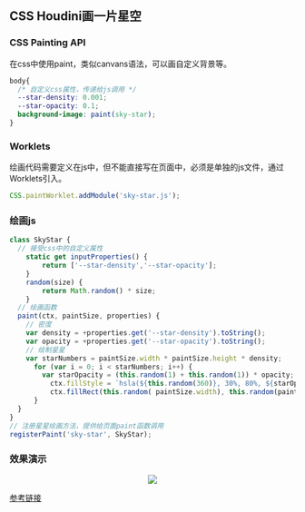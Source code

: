 ## CSS Houdini画一片星空

### CSS Painting API
在css中使用paint，类似canvans语法，可以画自定义背景等。

``` css
body{
  /* 自定义css属性，传递给js调用 */
  --star-density: 0.001;
  --star-opacity: 0.1;
  background-image: paint(sky-star);
}
```

### Worklets
绘画代码需要定义在js中，但不能直接写在页面中，必须是单独的js文件，通过Worklets引入。

``` js
CSS.paintWorklet.addModule('sky-star.js');
```

### 绘画js

``` js
class SkyStar {
  // 接受css中的自定义属性
	static get inputProperties() {
		return ['--star-density','--star-opacity'];
	}
	random(size) {
		return Math.random() * size;
	}
  // 绘画函数
  paint(ctx, paintSize, properties) {
    // 密度
    var density = +properties.get('--star-density').toString();
    var opacity = +properties.get('--star-opacity').toString();
    // 绘制星星
    var starNumbers = paintSize.width * paintSize.height * density;
      for (var i = 0; i < starNumbers; i++) {
        var starOpacity = (this.random(1) + this.random(1)) * opacity;
          ctx.fillStyle = `hsla(${this.random(360)}, 30%, 80%, ${starOpacity})`;
          ctx.fillRect(this.random( paintSize.width), this.random(paintSize.height),this.random(2)+1, this.random(2)+1);
      }
  }
}
// 注册星星绘画方法，提供给页面paint函数调用
registerPaint('sky-star', SkyStar);
```

### 效果演示
<div align=center>
  <img src="/blog/css-houdini-star.gif" />
</div>

[参考链接](https://www.w3cplus.com/css/CSS-Houdini-starry-sky.html)
